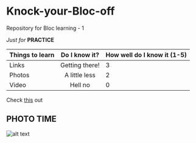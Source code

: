 Knock-your-Bloc-off
===================

Repository for Bloc learning - 1

*Just for* __PRACTICE__

Things to learn | Do I know it? | How well do I know it  (1-5)
---|:---:|---
Links | Getting there! | 3
Photos | A little less | 2
Video | Hell no | 0

Check [this][1] out

[1]: https://bloc.io

## PHOTO TIME

![alt text][photo 1]

[photo 1]: http://cdn29.elitedaily.com/wp-content/uploads/2014/05/large-25.jpg

